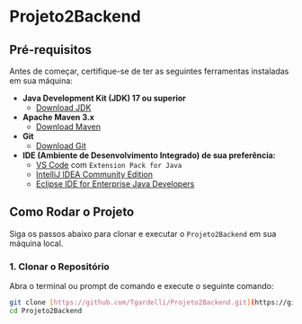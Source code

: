 # Projeto2Backend

## Pré-requisitos

Antes de começar, certifique-se de ter as seguintes ferramentas instaladas em sua máquina:

* **Java Development Kit (JDK) 17 ou superior**
    * [Download JDK](https://www.oracle.com/java/technologies/downloads/)
* **Apache Maven 3.x**
    * [Download Maven](https://maven.apache.org/download.cgi)
* **Git**
    * [Download Git](https://git-scm.com/downloads)
* **IDE (Ambiente de Desenvolvimento Integrado) de sua preferência:**
    * [VS Code](https://code.visualstudio.com/) com `Extension Pack for Java`
    * [IntelliJ IDEA Community Edition](https://www.jetbrains.com/idea/download/)
    * [Eclipse IDE for Enterprise Java Developers](https://www.eclipse.org/downloads/packages/)

## Como Rodar o Projeto

Siga os passos abaixo para clonar e executar o `Projeto2Backend` em sua máquina local.

### 1. Clonar o Repositório

Abra o terminal ou prompt de comando e execute o seguinte comando:

```bash
git clone [https://github.com/Tgardelli/Projeto2Backend.git](https://github.com/Tgardelli/Projeto2Backend.git)
cd Projeto2Backend
